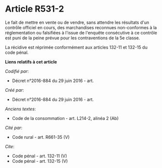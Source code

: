 # Article R531-2

Le fait de mettre en vente ou de vendre, sans attendre les résultats d'un contrôle officiel en cours, des marchandises
reconnues non-conformes à la réglementation ou falsifiées à l'issue de l'enquête consécutive à ce contrôle est puni de la
peine prévue pour les contraventions de la 5e classe. 

La récidive est réprimée conformément aux articles 
132-11 
et 
132-15
du code pénal.

**Liens relatifs à cet article**

_Codifié par_:

  - Décret n°2016-884 du 29 juin 2016 - art.

_Créé par_:

  - Décret n°2016-884 du 29 juin 2016 - art.

_Anciens textes_:

  - Code de la consommation - art. L214-2, alinéa 2 (Ab)

_Cité par_:

  - Code rural - art. R661-35 (V)

_Cite_:

  - Code pénal - art. 132-11 (V)
  - Code pénal - art. 132-15 (V)
